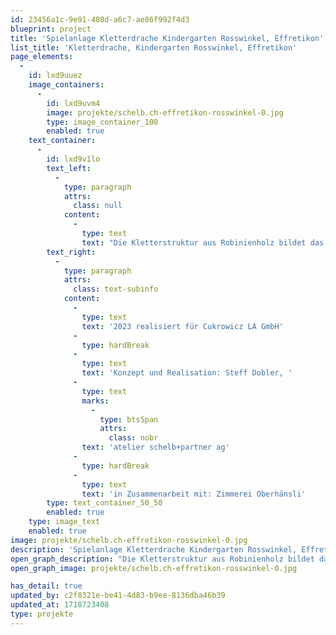 ```yaml
---
id: 23456a1c-9e91-408d-a6c7-ae86f992f4d3
blueprint: project
title: 'Spielanlage Kletterdrache Kindergarten Rosswinkel, Effretikon'
list_title: 'Kletterdrache, Kindergarten Rosswinkel, Effretikon'
page_elements:
  -
    id: lxd9uuez
    image_containers:
      -
        id: lxd9uvm4
        image: projekte/schelb.ch-effretikon-rosswinkel-0.jpg
        type: image_container_100
        enabled: true
    text_container:
      -
        id: lxd9v1lo
        text_left:
          -
            type: paragraph
            attrs:
              class: null
            content:
              -
                type: text
                text: "Die Kletterstruktur aus Robinienholz bildet das Gerüst des Kletterdrachens. Seilarbeiten wie zum Beispiel Lümmel- und Aufstiegsnetze sowie ein grosses Spinnennetz mit diversen Aufgängen fachen den Körper aus. Die gemütliche Sitzrunde mit Tischchen unter dem Kiefer-Podest laden zum Picknicken ein. Durch's Maul, lässt es sich die Zunge runterrutschen."
        text_right:
          -
            type: paragraph
            attrs:
              class: text-subinfo
            content:
              -
                type: text
                text: '2023 realisiert für Cukrowicz LA GmbH'
              -
                type: hardBreak
              -
                type: text
                text: 'Konzept und Realisation: Steff Dobler, '
              -
                type: text
                marks:
                  -
                    type: btsSpan
                    attrs:
                      class: nobr
                text: 'atelier schelb+partner ag'
              -
                type: hardBreak
              -
                type: text
                text: 'in Zusammenarbeit mit: Zimmerei Oberhänsli'
        type: text_container_50_50
        enabled: true
    type: image_text
    enabled: true
image: projekte/schelb.ch-effretikon-rosswinkel-0.jpg
description: 'Spielanlage Kletterdrache Kindergarten Rosswinkel, Effretikon'
open_graph_description: "Die Kletterstruktur aus Robinienholz bildet das Gerüst des Kletterdrachens. Seilarbeiten wie zum Beispiel Lümmel- und Aufstiegsnetze sowie ein grosses Spinnennetz mit diversen Aufgängen fachen den Körper aus. Die gemütliche Sitzrunde mit Tischchen unter dem Kiefer-Podest laden zum Picknicken ein. Durch's Maul, lässt es sich die Zunge runterrutschen."
open_graph_image: projekte/schelb.ch-effretikon-rosswinkel-0.jpg

has_detail: true
updated_by: c2f8321e-be41-4d83-b9ee-8136dba46b39
updated_at: 1718723408
type: projekte
---
```


